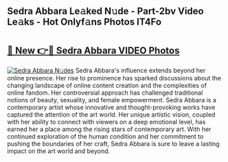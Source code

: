 ## Sedra Abbara Le𝚊ked N𝚞de - Part-2bv Video Le𝚊ks - Hot Onlyf𝚊ns Photos IT4Fo

# <h2><a href="http://ab49110.deff.icu/?id=Sedra+Abbara">🔗 New 👉🔴 Sedra Abbara VIDEO Photos</a></h2>

[![Sedra Abbara N𝚞des](https://i.imgur.com/rIISA9y.gif)](http://ab49110.deff.icu/?id=Sedra+Abbara)
Sedra Abbara's influence extends beyond her online presence. Her rise to prominence has sparked discussions about the changing landscape of online content creation and the complexities of online fandom. Her controversial approach has challenged traditional notions of beauty, sexuality, and female empowerment. Sedra Abbara is a contemporary artist whose innovative and thought-provoking works have captured the attention of the art world. Her unique artistic vision, coupled with her ability to connect with viewers on a deep emotional level, has earned her a place among the rising stars of contemporary art. With her continued exploration of the human condition and her commitment to pushing the boundaries of her craft, Sedra Abbara is sure to leave a lasting impact on the art world and beyond.
